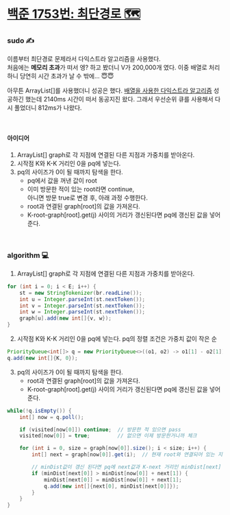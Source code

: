 # [백준 1753번: 최단경로 🗺](https://www.acmicpc.net/problem/1753)

### sudo ✍  
이름부터 최단경로 문제라서 다익스트라 알고리즘을 사용했다.  
처음에는 **메모리 초과**가 떠서 엥? 하고 봤더니 V가 200,000개 였다. 이중 배열로 처리하니 당연히 시간 초과가 날 수 밖에... 😇😇  

아무튼 ArrayList[]를 사용했더니 성공은 했다. [배열을 사용한 다익스트라 알고리즘](https://colorscripter.com/s/Dm3Qj9J) 성공하긴 했는데 2140ms 시간이 떠서 동공지진 왔다. 그래서 우선순위 큐를 사용해서 다시 풀었더니 812ms가 나왔다.

<br>

#### 아이디어  
1. ArrayList[] graph로 각 지점에 연결된 다른 지점과 가중치를 받아온다.
2. 시작점 K와 K-K 거리인 0을 pq에 넣는다.
3. pq의 사이즈가 0이 될 때까지 탐색을 한다.
    * pq에서 값을 꺼낸 값이 root
    * 이미 방문한 적이 있는 root라면 continue,  
        아니면 방문 true로 변경 후, 아래 과정 수행한다.
    * root과 연결된 graph[root]의 값을 가져온다.
    * K-root-graph[root].get(j) 사이의 거리가 갱신된다면 pq에 갱신된 값을 넣어준다.


<br>

### algorithm 💻
1. ArrayList[] graph로 각 지점에 연결된 다른 지점과 가중치를 받아온다.
```java
for (int i = 0; i < E; i++) {
    st = new StringTokenizer(br.readLine());
    int u = Integer.parseInt(st.nextToken());
    int v = Integer.parseInt(st.nextToken());
    int w = Integer.parseInt(st.nextToken());
    graph[u].add(new int[]{v, w});
}
```

2. 시작점 K와 K-K 거리인 0을 pq에 넣는다.
    pq의 정렬 조건은 가중치 값이 작은 순
```java
PriorityQueue<int[]> q = new PriorityQueue<>((o1, o2) -> o1[1] - o2[1]);
q.add(new int[]{K, 0});
```

3. pq의 사이즈가 0이 될 때까지 탐색을 한다.
    * root과 연결된 graph[root]의 값을 가져온다.
    * K-root-graph[root].get(j) 사이의 거리가 갱신된다면 pq에 갱신된 값을 넣어준다.  

```java
while(!q.isEmpty()) {
    int[] now = q.poll();

    if (visited[now[0]]) continue;  // 방문한 적 있으면 pass
    visited[now[0]] = true;         // 없으면 이제 방문한거니까 체크

    for (int i = 0, size = graph[now[0]].size(); i < size; i++) {
        int[] next = graph[now[0]].get(i);  // 현재 root와 연결되어 있는 지점

        // minDist값이 갱신 된다면 pq에 next값과 K-next 거리인 minDist[next] 값을 넣어준다.
        if (minDist[next[0]] > minDist[now[0]] + next[1]) { 
            minDist[next[0]] = minDist[now[0]] + next[1];
            q.add(new int[]{next[0], minDist[next[0]]});
        }
    }
}
```